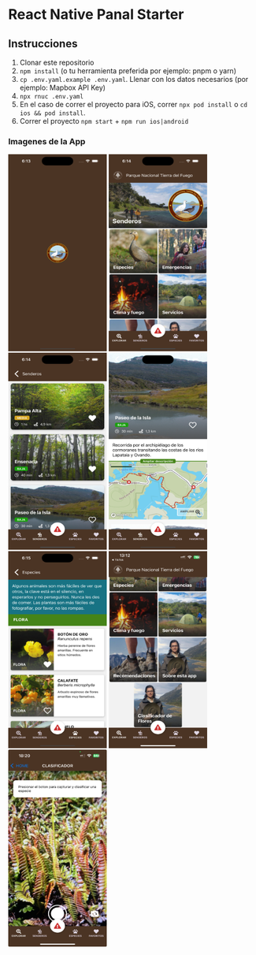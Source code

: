 # React Native Panal Starter

## Instrucciones
1. Clonar este repositorio
2. `npm install` (o tu herramienta preferida por ejemplo: pnpm o yarn)
3. `cp .env.yaml.example .env.yaml`. Llenar con los datos necesarios (por ejemplo: Mapbox API Key)
4. `npx rnuc .env.yaml`
5. En el caso de correr el proyecto para iOS, correr `npx pod install` o `cd ios && pod install`.
6. Correr el proyecto `npm start` + `npm run ios|android`

### Imagenes de la App

<img src="https://github.com/abrigoni/PNTDF-App-Thesis/blob/main/demo/0_launch.png?raw=true" height="400" width="200"/>

<img src="https://github.com/abrigoni/PNTDF-App-Thesis/blob/main/demo/1_home.png?raw=true" height="400" width="200"/>

<img src="https://github.com/abrigoni/PNTDF-App-Thesis/blob/main/demo/2_senderos.png?raw=true" height="400" width="200"/>

<img src="https://github.com/abrigoni/PNTDF-App-Thesis/blob/main/demo/3_Sendero_Mapa.png?raw=true" height="400" width="200"/>

<img src="https://github.com/abrigoni/PNTDF-App-Thesis/blob/main/demo/4_Especies.png?raw=true" height="400" width="200"/>

<img src="https://github.com/abrigoni/PNTDF-App-Thesis/blob/main/demo/10_pantalla_menu_clasificador.PNG?raw=true" height="400" width="200"/>

<img src="https://github.com/abrigoni/PNTDF-App-Thesis/blob/main/demo/11_clasificador.jpeg?raw=true" height="400" width="200"/>

